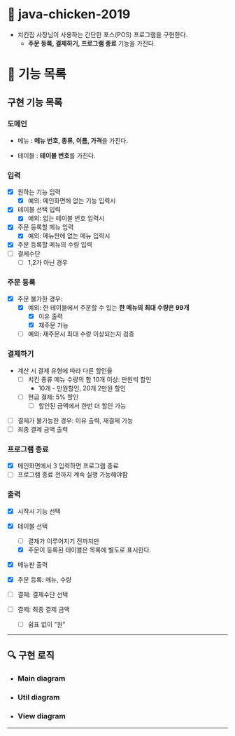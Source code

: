 # 🚀 java-chicken-2019

- 치킨집 사장님이 사용하는 간단한 포스(POS) 프로그램을 구현한다.
    - **주문 등록, 결제하기, 프로그램 종료** 기능을 가진다.

# 📖 기능 목록

## 구현 기능 목록

### 도메인

- 메뉴 : **메뉴 번호, 종류, 이름, 가격**을 가진다.

- 테이블 : **테이블 번호**를 가진다.

### 입력

- [x] 원하는 기능 입력
    - [x] 예외: 메인화면에 없는 기능 입력시
- [x] 테이블 선택 입력
    - [x] 예외: 없는 테이블 번호 입력시
- [x] 주문 등록할 메뉴 입력
    - [x] 예외: 메뉴판에 없는 메뉴 입력시
- [x] 주문 등록할 메뉴의 수량 입력
- [ ] 결제수단
    - [ ] 1,2가 아닌 경우

### 주문 등록

- [x] 주문 불가한 경우:
    - [x] 예외: 한 테이블에서 주문할 수 있는 **한 메뉴의 최대 수량은 99개**
        - [x] 이유 출력
        - [x] 재주문 가능
    - [ ] 예외: 재주문시 최대 수량 이상되는지 검증

### 결제하기

- 계산 시 결제 유형에 따라 다른 할인율
    - [ ] 치킨 종류 메뉴 수량의 합 10개 이상: 만원씩 할인
        - 10개 - 만원할인, 20개 2만원 할인
    - [ ] 현금 결제: 5% 할인
        - [ ] 할인된 금액에서 한번 더 할인 가능
- [ ] 결제가 불가능한 경우: 이유 출력, 재결제 가능
- [ ] 최종 결제 금액 출력

### 프로그램 종료

- [x] 메인화면에서 3 입력하면 프로그램 종료
- [ ] 프로그램 종료 전까지 계속 실행 가능해야함

### 출력

- [x] 시작시 기능 선택

- [x] 테이블 선택
    - [ ] 결제가 이루어지기 전까지만
    - [x] 주문이 등록된 테이블은 목록에 별도로 표시한다.

- [x] 메뉴판 출력

- [x] 주문 등록: 메뉴, 수량

- [ ] 결제: 결제수단 선택

- [ ] 결제: 최종 결제 금액
    - [ ] 쉼표 없이 "원"

---

## 🔍 구현 로직

- ### Main diagram


- ### Util diagram


- ### View diagram

---